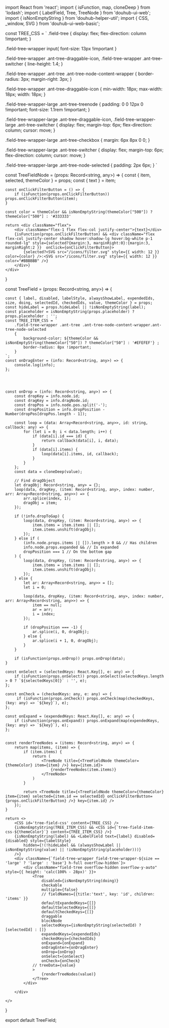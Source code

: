 import React from 'react';
import { isFunction, map, cloneDeep } from 'lodash';
import { LabelField, Tree, TreeNode } from 'douhub-ui-web';
import { isNonEmptyString } from 'douhub-helper-util';
import { CSS, _window, SVG } from 'douhub-ui-web-basic';

const TREE_CSS = `
.field-tree {
    display: flex;
    flex-direction: column !important;
}

.field-tree-wrapper input{
    font-size: 13px !important
}

.field-tree-wrapper .ant-tree-draggable-icon,
.field-tree-wrapper .ant-tree-switcher
{
    line-height: 1.4;
}

.field-tree-wrapper .ant-tree .ant-tree-node-content-wrapper
{
    border-radius: 3px;
    margin-right: 3px;
}

.field-tree-wrapper .ant-tree-draggable-icon
{
    min-width: 18px;
    max-width: 18px;
    width: 18px;
}

.field-tree-wrapper-large .ant-tree-treenode
{
    padding: 0 0 12px 0 !important;
    font-size: 1.1rem !important;
}

.field-tree-wrapper-large .ant-tree-draggable-icon, 
.field-tree-wrapper-large .ant-tree-switcher
{
    display: flex;
    margin-top: 6px;
    flex-direction: column;
    cursor: move;
}

.field-tree-wrapper-large .ant-tree-checkbox
{
    margin: 6px 8px 0 0;
}

.field-tree-wrapper-large .ant-tree-switcher
{
    display: flex;
    margin-top: 6px;
    flex-direction: column;
    cursor: move;
}

.field-tree-wrapper-large .ant-tree-node-selected
{
    padding: 2px 6px;
}
`

const TreeFieldNode = (props: Record<string, any>) => {
    const { item, selected, themeColor } = props;
    const { text } = item;

    const onClickFilterButton = () => {
        if (isFunction(props.onClickFilterButton)) props.onClickFilterButton(item);
    }

    const color = themeColor && isNonEmptyString(themeColor["500"]) ? themeColor["500"] : '#333333'

    return <div className="flex">
        <div className="flex-1 flex flex-col justify-center">{text}</div>
        {isFunction(props.onClickFilterButton) && <div className="flex flex-col justify-center shadow hover:shadow-lg hover:bg-white p-1 rounded-lg" style={selected?{margin:3, marginRight:0}:{margin:3, marginRight:2 }}  onClick={onClickFilterButton}>
            {selected?<SVG src="/icons/filter.svg" style={{ width: 12 }} color={color} />:<SVG src="/icons/filter.svg" style={{ width: 12 }} color="#BBBBBB" />}
        </div>}
    </div>
}

const TreeField = (props: Record<string, any>) => {

    const { label, disabled, labelStyle, alwaysShowLabel, expendedIds, size, doing, selectedId, checkedIds, value, themeColor } = props;
    const hideLabel = props.hideLabel || !isNonEmptyString(label);
    const placeholder = isNonEmptyString(props.placeholder) ? props.placeholder : '';
    const TREE_ITEM_CSS = `
        .field-tree-wrapper .ant-tree .ant-tree-node-content-wrapper.ant-tree-node-selected
        {
            background-color: ${themeColor && isNonEmptyString(themeColor["50"]) ? themeColor["50"] : '#EFEFEF'} ;
            border-radius: 8px !important;
        }
    `;
    const onDragEnter = (info: Record<string, any>) => {
        console.log(info);
    };




    const onDrop = (info: Record<string, any>) => {
        const dropKey = info.node.id;
        const dragKey = info.dragNode.id;
        const dropPos = info.node.pos.split('-');
        const dropPosition = info.dropPosition - Number(dropPos[dropPos.length - 1]);

        const loop = (data: Array<Record<string, any>>, id: string, callback: any) => {
            for (let i = 0; i < data.length; i++) {
                if (data[i].id === id) {
                    return callback(data[i], i, data);
                }
                if (data[i].items) {
                    loop(data[i].items, id, callback);
                }
            }
        };
        const data = cloneDeep(value);

        // Find dragObject
        let dragObj: Record<string, any> = {};
        loop(data, dragKey, (item: Record<string, any>, index: number, arr: Array<Record<string, any>>) => {
            arr.splice(index, 1);
            dragObj = item;
        });

        if (!info.dropToGap) {
            loop(data, dropKey, (item: Record<string, any>) => {
                item.items = item.items || [];
                item.items.unshift(dragObj);
            });
        } else if (
            (info.node.props.items || []).length > 0 && // Has children
            info.node.props.expanded && // Is expanded
            dropPosition === 1 // On the bottom gap
        ) {
            loop(data, dropKey, (item: Record<string, any>) => {
                item.items = item.items || [];
                item.items.unshift(dragObj);
            });
        } else {
            let ar: Array<Record<string, any>> = [];
            let i = 0;

            loop(data, dropKey, (item: Record<string, any>, index: number, arr: Array<Record<string, any>>) => {
                item == null;
                ar = arr;
                i = index;
            });

            if (dropPosition === -1) {
                ar.splice(i, 0, dragObj);
            } else {
                ar.splice(i + 1, 0, dragObj);
            }
        }

        if (isFunction(props.onDrop)) props.onDrop(data);
    }

    const onSelect = (selectedKeys: React.Key[], e: any) => {
        if (isFunction(props.onSelect)) props.onSelect(selectedKeys.length > 0 ? `${selectedKeys[0]}` : '', e);
    };

    const onCheck = (checkedKeys: any, e: any) => {
         if (isFunction(props.onCheck)) props.onCheck(map(checkedKeys, (key: any) => `${key}`), e);
    };

    const onExpand = (expendedKeys: React.Key[], e: any) => {
        if (isFunction(props.onExpand)) props.onExpand(map(expendedKeys, (key: any) => `${key}`), e);
    };


    const renderTreeNodes = (items: Record<string, any>) => {
        return map(items, (item) => {
            if (item.items) {
                return (
                    <TreeNode title={<TreeFieldNode themeColor={themeColor} item={item} />} key={item.id}>
                        {renderTreeNodes(item.items)}
                    </TreeNode>
                )
            }

            return <TreeNode title={<TreeFieldNode themeColor={themeColor} item={item} selected={item.id == selectedId} onClickFilterButton={props.onClickFilterButton} />} key={item.id} />
        });
    }

    return <>
        <CSS id='tree-field-css' content={TREE_CSS} />
        {isNonEmptyString(TREE_ITEM_CSS) && <CSS id={`tree-field-item-css-${themeColor}`} content={TREE_ITEM_CSS} />}
        {isNonEmptyString(label) && <LabelField text={label} disabled={disabled} style={labelStyle}
            hidden={!(!hideLabel && (alwaysShowLabel || isNonEmptyString(value) || !isNonEmptyString(placeholder)))}
        />}
        <div className={`field-tree-wrapper field-tree-wrapper-${size == 'large' ? 'large' : 'base'} h-full overflow-hidden`}>
            <div className="field-tree overflow-hidden overflow-y-auto" style={{ height: 'calc(100% - 28px)' }}>
                <Tree
                    disabled={isNonEmptyString(doing)}
                    checkable
                    multiple={false}
                    // fieldNames={{title:'text', key: 'id', children: 'items' }}
                    defaultExpandedKeys={[]}
                    defaultSelectedKeys={[]}
                    defaultCheckedKeys={[]}
                    draggable
                    blockNode
                    selectedKeys={isNonEmptyString(selectedId) ? [selectedId] : []}
                    expandedKeys={expendedIds}
                    checkedKeys={checkedIds}
                    onExpand={onExpand}
                    onDragEnter={onDragEnter}
                    onDrop={onDrop}
                    onSelect={onSelect}
                    onCheck={onCheck}
                // treeData={value}
                >
                    {renderTreeNodes(value)}
                </Tree>
            </div>

        </div>

    </>
}

export default TreeField;


